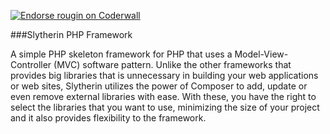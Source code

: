 <a href="https://coderwall.com/rougin"><img alt="Endorse rougin on Coderwall" src="https://api.coderwall.com/rougin/endorsecount.png" /></a>

###Slytherin PHP Framework

A simple PHP skeleton framework for PHP that uses a Model-View-Controller (MVC) software pattern. Unlike the other frameworks that provides big libraries that is unnecessary in building your web applications or web sites, Slytherin utilizes the power of Composer to add, update or even remove external libraries with ease. With these, you have the right to select the libraries that you want to use, minimizing the size of your project and it also provides flexibility to the framework.